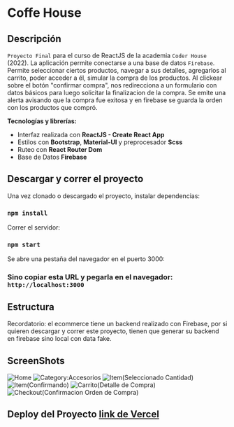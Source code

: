 # Coffe House

## Descripción

`Proyecto Final` para el curso de ReactJS de la academia `Coder House` (2022).
La aplicación permite conectarse a una base de datos `Firebase`.
Permite seleccionar ciertos productos, navegar a sus detalles, agregarlos al carrito, poder acceder a él, simular la compra de los productos.
Al clickear sobre el botón "confirmar compra", nos redirecciona a un formulario con datos básicos para luego solicitar la finalizacion de la compra.
Se emite una alerta avisando que la compra fue exitosa y en firebase se guarda la orden con los productos que compró.

**Tecnologías y librerías:**

- Interfaz realizada con **ReactJS - Create React App**
- Estilos con **Bootstrap**, **Material-UI** y preprocesador **Scss**
- Ruteo con **React Router Dom**
- Base de Datos **Firebase**

## Descargar y correr el proyecto

Una vez clonado o descargado el proyecto, instalar dependencias:

### `npm install`

Correr el servidor:

### `npm start`

Se abre una pestaña del navegador en el puerto 3000:

### Sino copiar esta URL y pegarla en el navegador: `http://localhost:3000`

## Estructura

Recordatorio: el ecommerce tiene un backend realizado con Firebase, por si quieren descargar y correr este proyecto, tienen que generar su backend en firebase sino local con data fake.
## ScreenShots
![Home](https://i.pinimg.com/originals/60/3c/a2/603ca201d3ef46e5fdcf985f28359a05.jpg)
![Category:Accesorios](https://i.pinimg.com/originals/ff/96/53/ff96533d0c60cc3ddaa0764aa22458ba.jpg)
![Item(Seleccionado Cantidad)](https://i.pinimg.com/originals/17/44/06/17440675dada4feaf77722f2caba205d.jpg)
![Item(Confirmando)](https://i.pinimg.com/originals/7e/a9/f0/7ea9f096f7d13515eb84ed9209f9a900.jpg)
![Carrito(Detalle de Compra)](https://i.pinimg.com/originals/37/28/32/372832bf542a95f89449b50d8e8e640d.jpg)
![Checkout(Confirmacion Orden de Compra)](https://i.pinimg.com/originals/34/a3/9d/34a39d9f215e4391fd6b2dd98c6aaf80.jpg)

## Deploy del Proyecto [link de Vercel](https://alegre-jorge-react-coffe-house.vercel.app/ "link de Vercel")


